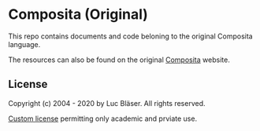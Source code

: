 # Composita (Original)

This repo contains documents and code beloning to the original Composita language.

The resources can also be found on the original [Composita](https://concurrency.ch/Research/Composita) website.

## License

Copyright (c) 2004 - 2020 by Luc Bläser. All rights reserved.

[Custom license](LICENSE.txt) permitting only academic and prviate use.


